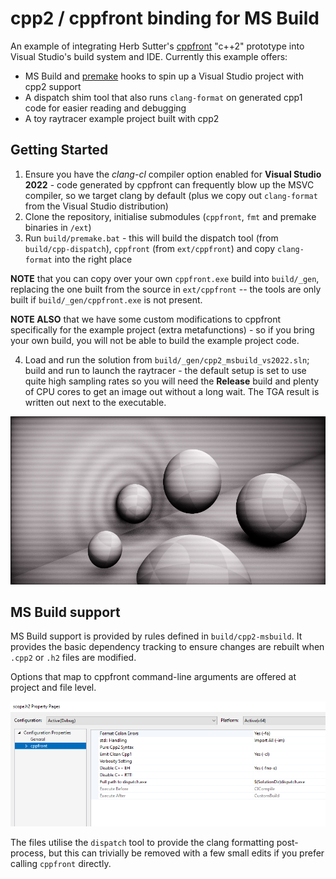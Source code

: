 # cpp2 / cppfront binding for MS Build

An example of integrating Herb Sutter's [cppfront](https://hsutter.github.io/cppfront/) "c++2" prototype into Visual Studio's build system and IDE. Currently this example offers:

* MS Build and [premake](https://premake.github.io/) hooks to spin up a Visual Studio project with cpp2 support
* A dispatch shim tool that also runs `clang-format` on generated cpp1 code for easier reading and debugging
* A toy raytracer example project built with cpp2

## Getting Started

1. Ensure you have the *clang-cl* compiler option enabled for **Visual Studio 2022** - code generated by cppfront can frequently blow up the MSVC compiler, so we target clang by default (plus we copy out `clang-format` from the Visual Studio distribution)
2. Clone the repository, initialise submodules (`cppfront`, `fmt` and premake binaries in `/ext`)
3. Run `build/premake.bat` - this will build the dispatch tool (from `build/cpp-dispatch`), `cppfront` (from `ext/cppfront`) and copy `clang-format` into the right place

**NOTE** that you can copy over your own `cppfront.exe` build into `build/_gen`, replacing the one built from the source in `ext/cppfront` -- the tools are only built if `build/_gen/cppfront.exe` is not present.

**NOTE ALSO** that we have some custom modifications to cppfront specifically for the example project (extra metafunctions) - so if you bring your own build, you will not be able to build the example project code.

4. Load and run the solution from `build/_gen/cpp2_msbuild_vs2022.sln`; build and run to launch the raytracer - the default setup is set to use quite high sampling rates so you will need the **Release** build and plenty of CPU cores to get an image out without a long wait. The TGA result is written out next to the executable.

![result](doc/result.jpg)


## MS Build support

MS Build support is provided by rules defined in `build/cpp2-msbuild`. It provides the basic dependency tracking to ensure changes are rebuilt when `.cpp2` or `.h2` files are modified. 

Options that map to cppfront command-line arguments are offered at project and file level. 

![options](doc/options.png)

The files utilise the `dispatch` tool to provide the clang formatting post-process, but this can trivially be removed with a few small edits if you prefer calling `cppfront` directly.
